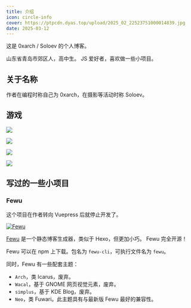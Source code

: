 ```yaml
---
title: 介绍
icon: circle-info
cover: https://ptpcdn.dyas.top/upload/2025_02_22523751000014839.jpg
date: 2025-03-12
---
```


这是 0xarch / Soloev 的个人博客。

<!-- more -->

山东省青岛市郊区人，高中生。
JS 爱好者，喜欢做一些小项目。

## 关于名称

作者在编程时称自己为 0xarch，在摄影等活动时称 Soloev。

## 游戏

[![](//img.shields.io/badge/崩坏：星穹铁道-星穹列车-e1b066)](https://sr.mihoyo.com)  

[![](//img.shields.io/badge/原神-天空岛-45b6ab)](https://ys.mihoyo.com)  

![](//img.shields.io/badge/都市：天际线-Steam-134F82)  

![](//img.shields.io/badge/Minecraft-Java-EE303C)  

## 写过的一些小项目

### Fewu

这个项目在作者转向 Vuepress 后就停止开发了。

[![Fewu](//img.shields.io/badge/Fewu-3.3-3273d2)](//github.com/0xarch/fewu)

[Fewu](//github.com/0xarch/fewu) 是一个静态博客生成器，类似于 Hexo，但更加小巧。
Fewu 完全开源！

Fewu 可以在 npm 上下载。包名为 `fewu-cli`，可执行文件名为 `fewu`。

同时，Fewu 有一些配套主题：
* `Arch`，类 Icarus，废弃。
* `Wacal`，基于 GNOME 网页视觉元素，废弃。
* `simplus`，基于 KDE Blog，废弃。
* `Neo`，类 Fuwari。此主题具有与最新版 Fewu 最好的兼容性。